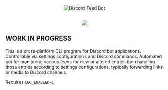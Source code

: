 <div align="center">
    <img src="https://i.imgur.com/Qnl9T7m.png" alt="Discord Feed Bot"/>
</div>
<br/>
<p align="center">
    <a href="https://goreportcard.com/report/github.com/get-got/discord-feedbot/" alt="Go Report Card">
        <img src="https://goreportcard.com/badge/github.com/get-got/discord-feedbot/" />
    </a>
</p>

## WORK IN PROGRESS

This is a cross-platform CLI program for Discord bot applications. Controllable via settings configurations and Discord commands. Automated bot for monitoring various feeds for new or altered entries then handling those entries according to settings configurations, typically forwarding links or media to Discord channels.

Requires `CGO_ENABLED=1`
